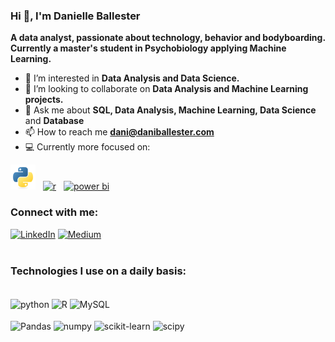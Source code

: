 ### Hi 👋, I'm Danielle Ballester  
**A data analyst, passionate about technology, behavior and bodyboarding. Currently a master's student in Psychobiology applying Machine Learning.**

  
- 🔭 I’m interested in **Data Analysis and Data Science.**
- 👯 I’m looking to collaborate on **Data Analysis and Machine Learning projects.**
- 💬 Ask me about **SQL, Data Analysis, Machine Learning, Data Science** and **Database**
- 📫 How to reach me **dani@daniballester.com**
- 💻 Currently more focused on:

<a href="https://www.python.org" target="_blank" rel="noreferrer"><img src="https://raw.githubusercontent.com/devicons/devicon/master/icons/python/python-original.svg" alt="python" width="40" height="40"/></a>&nbsp;&nbsp;
<a href="https://www.r-project.org/" target="_blank" rel="noreferrer"><img src="https://cdn.jsdelivr.net/gh/devicons/devicon@latest/icons/r/r-original.svg" alt="r" width="40" height="40"/></a>&nbsp;&nbsp;
<a href="https://www.microsoft.com/pt-br/power-platform/products/power-bi" target="_blank" rel="noreferrer"><img src="https://github.com/microsoft/PowerBI-Icons/blob/main/PNG/Power-BI.png" alt="power bi" width="40" height="40"/></a>&nbsp;&nbsp;


### Connect with me:
[![LinkedIn](https://img.shields.io/badge/LinkedIn-0077B5?style=for-the-badge&logo=linkedin&logoColor=white)](https://www.linkedin.com/in/daniballester/)
[![Medium](https://img.shields.io/badge/Medium-12100E?style=for-the-badge&logo=medium&logoColor=white)](https://medium.com/@danielleballester)  
<br>
### Technologies I use on a daily basis:

<div style="display: inline_block"><br/>
    <img align="center" alt="python" src="https://img.shields.io/badge/Python-3776AB?style=for-the-badge&logo=python&logoColor=white" />   
    <img align="center" alt="R" src="https://img.shields.io/badge/R-276DC3?style=for-the-badge&logo=r&logoColor=white" />       
    <img align="center" alt="MySQL" src="https://img.shields.io/badge/MySQL-00000F?style=for-the-badge&logo=mysql&logoColor=white" />  
</div>

<div style="display: inline_block"><br/>
    <img align="center" alt="Pandas" src="https://img.shields.io/badge/Pandas-2C2D72?style=for-the-badge&logo=pandas&logoColor=white" /> 
    <img align="center" alt="numpy" src="https://img.shields.io/badge/Numpy-777BB4?style=for-the-badge&logo=numpy&logoColor=white" />  
    <img align="center" alt="scikit-learn" src="https://img.shields.io/badge/scikit_learn-F7931E?style=for-the-badge&logo=scikit-learn&logoColor=white" />  
    <img align="center" alt="scipy" src="https://img.shields.io/badge/SciPy-654FF0?style=for-the-badge&logo=SciPy&logoColor=whit" />    
    
</div><br/>

